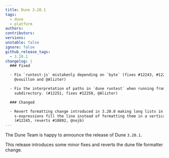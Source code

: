 ```yaml
---
title: Dune 3.20.1
tags:
  - dune
  - platform
authors:
contributors:
versions:
unstable: false
ignore: false
github_release_tags:
  - 3.20.1
changelog: |
  ### Fixed

  - Fix `runtest-js` mistakenly depending on `byte` (fixes #12243, #12242,
    @vouillon and @Alizter)

  - Fix the interpretation of paths in `dune runtest` when running from within a
    subdirectory. (#12251, fixes #12250, @Alizter)

  ### Changed

  - Revert formatting change introduced in 3.20.0 making long lists in
    s-expressions fill the line instead of formatting them in a vertical way
    (#12245, reverts #10892, @nojb)
---
```


The Dune Team is happy to announce the release of Dune `3.20.1`.

This release introduces some minor fixes and reverts the dune file formatter
change.
